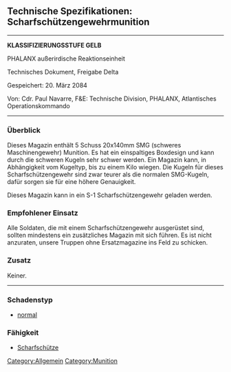 ## Technische Spezifikationen: Scharfschützengewehrmunition

------------------------------------------------------------------------

**KLASSIFIZIERUNGSSTUFE GELB**

PHALANX außerirdische Reaktionseinheit

Technisches Dokument, Freigabe Delta

Gespeichert: 20. März 2084

Von: Cdr. Paul Navarre, F&E: Technische Division, PHALANX, Atlantisches
Operationskommando

------------------------------------------------------------------------

### Überblick

Dieses Magazin enthält 5 Schuss 20x140mm SMG (schweres Maschinengewehr)
Munition. Es hat ein einspaltiges Boxdesign und kann durch die schweren
Kugeln sehr schwer werden. Ein Magazin kann, in Abhängigkeit vom
Kugeltyp, bis zu einem Kilo wiegen. Die Kugeln für dieses
Scharfschützengewehr sind zwar teurer als die normalen SMG-Kugeln, dafür
sorgen sie für eine höhere Genauigkeit.

Dieses Magazin kann in ein S-1 Scharfschützengewehr geladen werden.

### Empfohlener Einsatz

Alle Soldaten, die mit einem Scharfschützengewehr ausgerüstet sind,
sollten mindestens ein zusätzliches Magazin mit sich führen. Es ist
nicht anzuraten, unsere Truppen ohne Ersatzmagazine ins Feld zu
schicken.

### Zusatz

Keiner.

------------------------------------------------------------------------

### Schadenstyp

- [normal](Schaden/normal "wikilink")

### Fähigkeit

- [Scharfschütze](Fähigkeiten/Scharfschütze "wikilink")

[Category:Allgemein](Category:Allgemein "wikilink")
[Category:Munition](Category:Munition "wikilink")
